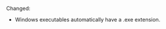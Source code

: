 Changed:

  - Windows executables automatically have a .exe extension.

<!-- RECENT COMMITS TO JOG YOUR MEMORY (DELETE THIS SECTION WHEN DONE)...
commit b2ef82e8d5816ade30bf723afe0182d2c8dd99ae
Author: Sam Salisbury <samsalisbury@gmail.com>
Date:   Mon Oct 17 16:16:18 2022 +0100

    remove unneeded code

commit 214eb2f3962577e938b4fd795f93939af2560d2f
Author: Sam Salisbury <samsalisbury@gmail.com>
Date:   Mon Oct 17 15:15:15 2022 +0100

    set exe name before calculating build rootss
    
    - Because the exe name affects the cache key.

commit 6392f64caa9a890b64454ef7fe6ee41b93e45139
Author: Sam Salisbury <samsalisbury@gmail.com>
Date:   Mon Oct 17 15:05:46 2022 +0100

    make readme

commit 121256b4f15e19101692409f5e7f71a7ec9fad2d
Author: Sam Salisbury <samsalisbury@gmail.com>
Date:   Mon Oct 17 15:04:46 2022 +0100

    invert input

commit e81f2246e762e5d91b89a5f023eeff49e8f891e7
Author: Sam Salisbury <samsalisbury@gmail.com>
Date:   Mon Oct 17 14:30:27 2022 +0100

    fix gh interpolation syntax

commit 35d653b63042bdafa59964e992b4739b5e71a402
Author: Sam Salisbury <samsalisbury@gmail.com>
Date:   Mon Oct 17 14:22:02 2022 +0100

    make readme

commit 9d6213c0bd9b0f496c49d24f6c0e0bb8a1db72f6
Author: Sam Salisbury <samsalisbury@gmail.com>
Date:   Mon Oct 17 14:20:40 2022 +0100

    require clean builds by default (action only)

commit 2aa24cb8680f5c2219898e4cc82312c05079c165
Author: Sam Salisbury <samsalisbury@gmail.com>
Date:   Mon Oct 17 13:56:10 2022 +0100

    update tests to assume default workdir

commit 9a83e47f444fe2db78fd024c646d38e866c93e85
Author: Sam Salisbury <samsalisbury@gmail.com>
Date:   Mon Oct 17 13:54:28 2022 +0100

    self-test: add work_dir passthrough

commit a6f18c80bec437d684ea4fd2c6eebfc59659c276
Author: Sam Salisbury <samsalisbury@gmail.com>
Date:   Mon Oct 17 13:45:20 2022 +0100

    ensure action config uses .exe for windows

commit 3d5f1bc3bf9be680eb256ed57badcf8343a24b87
Author: Sam Salisbury <samsalisbury@gmail.com>
Date:   Mon Oct 17 12:13:51 2022 +0100

    tidy up

commit 8ce05de358813e31dc07e231fef8c21eac5748b4
Author: Sam Salisbury <samsalisbury@gmail.com>
Date:   Mon Oct 17 12:06:48 2022 +0100

    add .exe extension for windows binaries
 END RECENT COMMITS TO JOG YOUR MEMORY (DELETE THIS SECTION WHEN DONE)... -->
